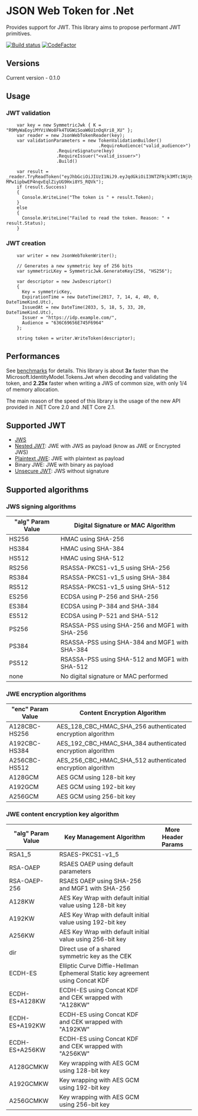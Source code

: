 JSON Web Token  for .Net
===========

Provides support for JWT. 
This library aims to propose performant JWT primitives. 

[![Build status](https://ci.appveyor.com/api/projects/status/7lt4w59vy0v60s1b?svg=true)](https://ci.appveyor.com/project/ycrumeyrolle/jwt)
 [![CodeFactor](https://www.codefactor.io/repository/github/ycrumeyrolle/jwt/badge)](https://www.codefactor.io/repository/github/ycrumeyrolle/jwt)

## Versions
Current version - 0.1.0

## Usage
### JWT validation
````
    var key = new SymmetricJwk { K = "R9MyWaEoyiMYViVWo8Fk4TUGWiSoaW6U1nOqXri8_XU" };
    var reader = new JsonWebTokenReader(key);
    var validationParameters = new TokenValidationBuilder()
                                   .RequireAudience("valid_audience>")
				   .RequireSignature(key)
				   .RequireIssuer("<valid_issuer>")
				   .Build()

    var result = _reader.TryReadToken("eyJhbGciOiJIUzI1NiJ9.eyJqdGkiOiI3NTZFNjk3MTc1NjUyMDY5NjQ2NTZFNzQ2OTY2Njk2NTcyIiwiaXNzIjoiaHR0cHM6Ly9pZHAuZXhhbXBsZS5jb20vIiwiaWF0IjoxNTA4MTg0ODQ1LCJhdWQiOiI2MzZDNjk2NTZFNzQ1RjY5NjQiLCJleHAiOjE2MjgxODQ4NDV9.2U33urP5-MPw1ipbwEP4nqvEqlZiyUG9Hxi8YS_RQVk");
    if (result.Success)
    {
      Console.WriteLine("The token is " + result.Token);
    }
    else
    {      
      Console.WriteLine("Failed to read the token. Reason: " + result.Status);
    }
````

### JWT creation
````
    var writer = new JsonWebTokenWriter();
    
    // Generates a new symmetric key of 256 bits
    var symmetricLKey = SymmetricJwk.GenerateKey(256, "HS256");

    var descriptor = new JwsDescriptor()
    {
      Key = symmetricKey,
      ExpirationTime = new DateTime(2017, 7, 14, 4, 40, 0, DateTimeKind.Utc),
      IssuedAt = new DateTime(2033, 5, 18, 5, 33, 20, DateTimeKind.Utc),
      Issuer = "https://idp.example.com/",
      Audience = "636C69656E745F6964"
    };

    string token = writer.WriteToken(descriptor);
````
## Performances
See [benchmarks](Benchmark.md) for details. 
This library is about **3x** faster than the Microsoft.IdentityModel.Tokens.Jwt when decoding and validating the token, and **2.25x** faster when writing a JWS of common size, with only 1/4 of memory allocation.

The main reason of the speed of this library is the usage of the new API provided in .NET Core 2.0 and .NET Core 2.1.

## Supported JWT
* [JWS](https://tools.ietf.org/html/rfc7515) 
* [Nested JWT](https://tools.ietf.org/html/rfc7519#appendix-A.2): JWE with JWS as payload (know as JWE or Encrypted JWS)
* [Plaintext JWE](https://tools.ietf.org/html/rfc7519#appendix-A.1): JWE with plaintext as payload
* Binary JWE: JWE with binary as payload
* [Unsecure JWT](https://tools.ietf.org/html/rfc7515#appendix-A.5): JWS without signature

## Supported algorithms
### JWS signing algorithms
| "alg" Param Value | Digital Signature or MAC Algorithm        
|--------------|-------------------------------                 
| HS256        | HMAC using SHA-256                             
| HS384        | HMAC using SHA-384                             
| HS512        | HMAC using SHA-512                             
| RS256        | RSASSA-PKCS1-v1_5 using SHA-256                
| RS384        | RSASSA-PKCS1-v1_5 using SHA-384                
| RS512        | RSASSA-PKCS1-v1_5 using SHA-512                
| ES256        | ECDSA using P-256 and SHA-256                  
| ES384        | ECDSA using P-384 and SHA-384                  
| ES512        | ECDSA using P-521 and SHA-512                  
| PS256        | RSASSA-PSS using SHA-256 and MGF1 with SHA-256 
| PS384        | RSASSA-PSS using SHA-384 and MGF1 with SHA-384 
| PS512        | RSASSA-PSS using SHA-512 and MGF1 with SHA-512 
| none         | No digital signature or MAC performed          

### JWE encryption algorithms
| "enc" Param Value | Content Encryption Algorithm                            
|---------------|----------------------------------                           
| A128CBC-HS256 | AES_128_CBC_HMAC_SHA_256 authenticated encryption algorithm 
| A192CBC-HS384 | AES_192_CBC_HMAC_SHA_384 authenticated encryption algorithm 
| A256CBC-HS512 | AES_256_CBC_HMAC_SHA_512 authenticated encryption algorithm 
| A128GCM       | AES GCM using 128-bit key                                   
| A192GCM       | AES GCM using 192-bit key                                   
| A256GCM       | AES GCM using 256-bit key                                   

### JWE content encryption key algorithm
| "alg" Param Value  | Key Management Algorithm    | More Header Params                                                    
|--------------------|--------------------|--------                                                                        
| RSA1_5             | RSAES-PKCS1-v1_5                                                              
| RSA-OAEP           | RSAES OAEP using default parameters                                           
| RSA-OAEP-256       | RSAES OAEP using SHA-256 and MGF1 with SHA-256                                
| A128KW             | AES Key Wrap with default initial value using 128-bit key                     
| A192KW             | AES Key Wrap with default initial value using 192-bit key                     
| A256KW             | AES Key Wrap with default initial value using 256-bit key                     
| dir                | Direct use of a shared symmetric key as the CEK                               
| ECDH-ES            | Elliptic Curve Diffie-Hellman Ephemeral Static key agreement using Concat KDF 
| ECDH-ES+A128KW     | ECDH-ES using Concat KDF and CEK wrapped with "A128KW"                        
| ECDH-ES+A192KW     | ECDH-ES using Concat KDF and CEK wrapped with "A192KW"                        
| ECDH-ES+A256KW     | ECDH-ES using Concat KDF and CEK wrapped with "A256KW"                        
| A128GCMKW          | Key wrapping with AES GCM using 128-bit key                                   
| A192GCMKW          | Key wrapping with AES GCM using 192-bit key                                   
| A256GCMKW          | Key wrapping with AES GCM using 256-bit key                                   
